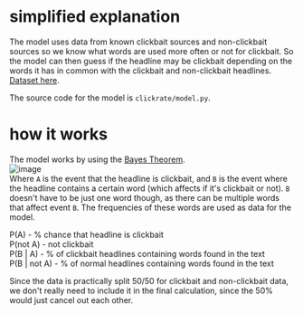 # simplified explanation
The model uses data from known clickbait sources and non-clickbait sources so we know what words are used more often or not for clickbait.
So the model can then guess if the headline may be clickbait depending on the words it has in common with the clickbait and non-clickbait headlines.
[Dataset here](https://www.kaggle.com/datasets/amananandrai/clickbait-dataset).

The source code for the model is `clickrate/model.py`.

# how it works
The model works by using the [Bayes Theorem](https://en.wikipedia.org/wiki/Bayes%27_theorem).<br>
![image](https://user-images.githubusercontent.com/39702495/180804565-b7a41b8b-1908-4d84-a33b-6a1258b698fb.png)<br>
Where `A` is the event that the headline is clickbait, and `B` is the event where the headline contains a certain word (which affects if it's clickbait or not).
`B` doesn't have to be just one word though, as there can be multiple words that affect event `B`. The frequencies of these words are used as data for the model.

P(A) - % chance that headline is clickbait<br>
P(not A) - not clickbait<br>
P(B | A) - % of clickbait headlines containing words found in the text<br>
P(B | not A) - % of normal headlines containing words found in the text<br>

Since the data is practically split 50/50 for clickbait and non-clickbait data, we don't really need to include it in the final calculation, 
since the 50% would just cancel out each other.
